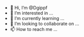 - 👋 Hi, I’m @Dgippf
- 👀 I’m interested in ...
- 🌱 I’m currently learning ...
- 💞️ I’m looking to collaborate on ...
- 📫 How to reach me ...

<!---
Dgippf/Dgippf is a ✨ special ✨ repository because its `README.md` (this file) appears on your GitHub profile.
You can click the Preview link to take a look at your changes.
--->
